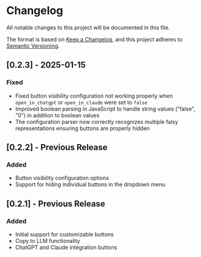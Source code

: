 # Changelog

All notable changes to this project will be documented in this file.

The format is based on [Keep a Changelog](https://keepachangelog.com/en/1.0.0/),
and this project adheres to [Semantic Versioning](https://semver.org/spec/v2.0.0.html).

## [0.2.3] - 2025-01-15

### Fixed
- Fixed button visibility configuration not working properly when `open_in_chatgpt` or `open_in_claude` were set to `false`
- Improved boolean parsing in JavaScript to handle string values ("false", "0") in addition to boolean values
- The configuration parser now correctly recognizes multiple falsy representations ensuring buttons are properly hidden

## [0.2.2] - Previous Release

### Added
- Button visibility configuration options
- Support for hiding individual buttons in the dropdown menu

## [0.2.1] - Previous Release

### Added
- Initial support for customizable buttons
- Copy to LLM functionality
- ChatGPT and Claude integration buttons